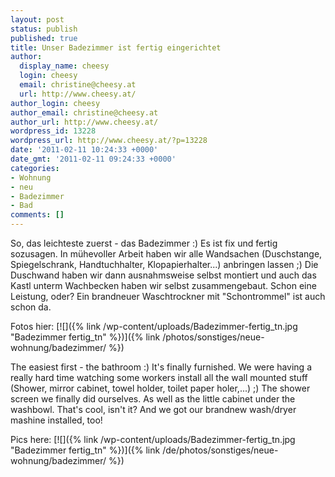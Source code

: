```yaml
---
layout: post
status: publish
published: true
title: Unser Badezimmer ist fertig eingerichtet
author:
  display_name: cheesy
  login: cheesy
  email: christine@cheesy.at
  url: http://www.cheesy.at/
author_login: cheesy
author_email: christine@cheesy.at
author_url: http://www.cheesy.at/
wordpress_id: 13228
wordpress_url: http://www.cheesy.at/?p=13228
date: '2011-02-11 10:24:33 +0000'
date_gmt: '2011-02-11 09:24:33 +0000'
categories:
- Wohnung
- neu
- Badezimmer
- Bad
comments: []
---
```

<!--:de-->So, das leichteste zuerst - das Badezimmer :) Es ist fix und fertig sozusagen. In mühevoller Arbeit haben wir alle Wandsachen (Duschstange, Spiegelschrank, Handtuchhalter, Klopapierhalter...) anbringen lassen ;) Die Duschwand haben wir dann ausnahmsweise selbst montiert und auch das Kastl unterm Wachbecken haben wir selbst zusammengebaut. Schon eine Leistung, oder? Ein brandneuer Waschtrockner mit "Schontrommel" ist auch schon da.
Fotos hier:
[![]({% link /wp-content/uploads/Badezimmer-fertig_tn.jpg "Badezimmer fertig\_tn" %})]({% link /photos/sonstiges/neue-wohnung/badezimmer/ %})
<!--:--><!--:en-->The easiest first - the bathroom :) It's finally furnished. We were having a really hard time watching some workers install all the wall mounted stuff (Shower, mirror cabinet, towel holder, toilet paper holer,...) ;) The shower screen we finally did ourselves. As well as the little cabinet under the washbowl. That's cool, isn't it? And we got our brandnew wash/dryer mashine installed, too!
Pics here:
[![]({% link /wp-content/uploads/Badezimmer-fertig_tn.jpg "Badezimmer fertig\_tn" %})]({% link /de/photos/sonstiges/neue-wohnung/badezimmer/ %})
<!--:-->

